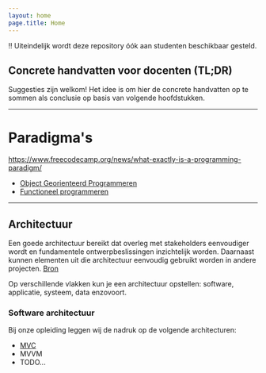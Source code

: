```yaml
---
layout: home
page.title: Home
---
```


  !! Uiteindelijk wordt deze repository óók aan studenten beschikbaar gesteld.

## Concrete handvatten voor docenten (TL;DR)

Suggesties zijn welkom! Het idee is om hier de concrete handvatten op te sommen als conclusie op basis van volgende hoofdstukken.

---

# Paradigma's
https://www.freecodecamp.org/news/what-exactly-is-a-programming-paradigm/

- [Object Georienteerd Programmeren](paradigmas/oo)
- [Functioneel programmeren](paradigmas/f)

---

## Architectuur
Een goede architectuur bereikt dat overleg met stakeholders eenvoudiger wordt en fundamentele ontwerpbeslissingen inzichtelijk worden. Daarnaast kunnen elementen uit die architectuur eenvoudig gebruikt worden in andere projecten. [Bron](https://nl.wikipedia.org/wiki/Software-architectuur)

Op verschillende vlakken kun je een architectuur opstellen: software, applicatie, systeem, data enzovoort.

### Software architectuur
Bij onze opleiding leggen wij de nadruk op de volgende architecturen:

- [MVC](Architectuur/Software/MVC)
- MVVM
- TODO...
